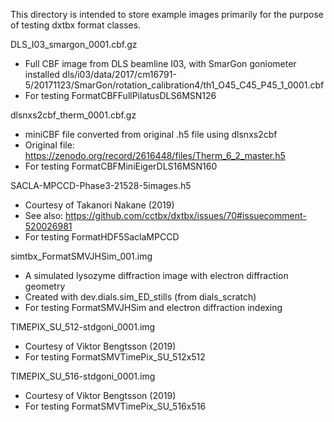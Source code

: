 This directory is intended to store example images primarily for the purpose of
testing dxtbx format classes.

DLS_I03_smargon_0001.cbf.gz
- Full CBF image from DLS beamline I03, with SmarGon goniometer installed
dls/i03/data/2017/cm16791-5/20171123/SmarGon/rotation_calibration4/th1_O45_C45_P45_1_0001.cbf
- For testing FormatCBFFullPilatusDLS6MSN126

dlsnxs2cbf_therm_0001.cbf.gz
- miniCBF file converted from original .h5 file using dlsnxs2cbf
- Original file: https://zenodo.org/record/2616448/files/Therm_6_2_master.h5
- For testing FormatCBFMiniEigerDLS16MSN160

SACLA-MPCCD-Phase3-21528-5images.h5
- Courtesy of Takanori Nakane (2019)
- See also: https://github.com/cctbx/dxtbx/issues/70#issuecomment-520026981
- For testing FormatHDF5SaclaMPCCD

simtbx_FormatSMVJHSim_001.img
- A simulated lysozyme diffraction image with electron diffraction geometry
- Created with dev.dials.sim_ED_stills (from dials_scratch)
- For testing FormatSMVJHSim and electron diffraction indexing

TIMEPIX_SU_512-stdgoni_0001.img
- Courtesy of Viktor Bengtsson (2019)
- For testing FormatSMVTimePix_SU_512x512

TIMEPIX_SU_516-stdgoni_0001.img
- Courtesy of Viktor Bengtsson (2019)
- For testing FormatSMVTimePix_SU_516x516
